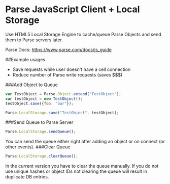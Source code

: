 Parse JavaScript Client + Local Storage 
========================
Use HTML5 Local Storage Engine to cache/queue Parse Objects and send them to Parse servers later.

Parse Docs: https://www.parse.com/docs/js_guide

##Example usages

* Save requests while user doesn't have a cell connection
* Reduce number of Parse write requests (saves $$$)

###Add Object to Queue
```javascript
var TestObject = Parse.Object.extend("TestObject");
var testObject = new TestObject();
testObject.save({foo: "bar"});

Parse.LocalStorage.save("TestObject", testObject);
```
###Send Queue to Parse Server
```javascript
Parse.LocalStorage.sendQueue();
```
You can send the queue either right after adding an object or on connect (or other events).
###Clear Queue
```javascript
Parse.LocalStorage.clearQueue();
```
In the current version you have to clear the queue manually. If you do not use unique hashes or object IDs not clearing the queue will result in duplicate DB entries.
